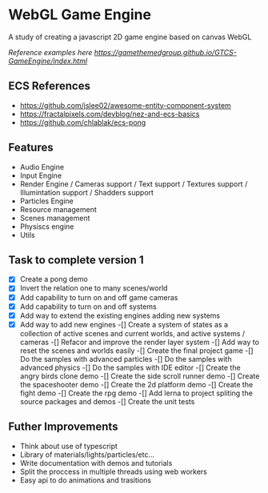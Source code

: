 # WebGL Game Engine

A study of creating a javascript 2D game engine based on canvas WebGL

_Reference examples here <https://gamethemedgroup.github.io/GTCS-GameEngine/index.html>_

## ECS References

- <https://github.com/jslee02/awesome-entity-component-system>
- <https://fractalpixels.com/devblog/nez-and-ecs-basics>
- <https://github.com/chlablak/ecs-pong>

## Features

- Audio Engine
- Input Engine
- Render Engine / Cameras support / Text support / Textures support / Illumintation support / Shadders support
- Particles Engine
- Resource management
- Scenes management
- Physiscs engine
- Utils

## Task to complete version 1

-[x] Create a pong demo
-[x] Invert the relation one to many scenes/world
-[x] Add capability to turn on and off game cameras
-[x] Add capability to turn on and off systems
-[x] Add way to extend the existing engines adding new systems
-[x] Add way to add new engines
-[] Create a system of states as a collection of active scenes and current worlds, and active systems / cameras
-[] Refacor and improve the render layer system
-[] Add way to reset the scenes and worlds easily
-[] Create the final project game
-[] Do the samples with advanced particles
-[] Do the samples with advanced physics
-[] Do the samples with IDE editor
-[] Create the angry birds clone demo
-[] Create the side scroll runner demo
-[] Create the spaceshooter demo
-[] Create the 2d platform demo
-[] Create the fight demo
-[] Create the rpg demo
-[] Add lerna to project spliting the source packages and demos
-[] Create the unit tests

## Futher Improvements

- Think about use of typescript
- Library of materials/lights/particles/etc...
- Write documentation with demos and tutorials
- Split the proccess in multiple threads using web workers
- Easy api to do animations and trasitions
